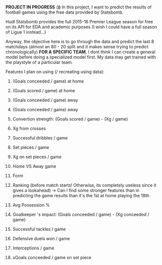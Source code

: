 **PROJECT IN PROGRESS :))**
In this project, I want to predict the results of football games using the free data provided by Statsbomb. 

Hudl Statsbomb provides the full 2015-16 Premier League season for free on its API for EDA and academic purposes (I wish I could have a full season of Ligue 1 instead...)

Anyway, the objective here is to go through the data and predict the last 8 matchdays (almost an 80 - 20 split and it makes sense trying to predict chronologically) **FOR A SPECIFIC TEAM**. I dont think I can create a general model before doing a specialized model first. My data may get trained with the playstyle of a particular team.


Features I plan on using (/ recreating using data):


1. (Goals conceeded / game) at home 
2. (Goals scored / game) at home
3. (Goals conceeded / game) away
4. (Goals conceeded / game) away
7. Convertion strength: (Goals scored / game) - (Xg / game)
11. Xg from crosses 
12. Successful dribbles / game
13. Set pieces / game
14. Xg on set pieces / game


6. Home VS Away game
7. Form
9. Ranking (before match starts! Otherwise, its completely useless since it gives a lookahead) -> Can I find some stronger features than in predicting the game results than it's the 1st at home playing the 18th
10. Avg Possession %

9. Goalkeeper 's impact: (Goals conceeded / game) - (Xg conceeded / game)
14. Successful tackles / game
15. Defensive duels won / game
16. Interceptions / game
17. xGoals conceeded / game on set piece
